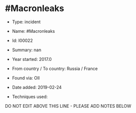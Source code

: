 # #Macronleaks

* Type: incident

* Name: #Macronleaks

* Id: I00022

* Summary: nan

* Year started: 2017.0

* From country / To country: Russia / France

* Found via: OII

* Date added: 2019-02-24

* Techniques used: 


DO NOT EDIT ABOVE THIS LINE - PLEASE ADD NOTES BELOW
